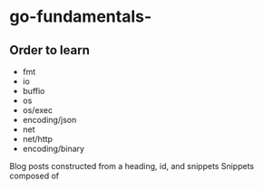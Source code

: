 # go-fundamentals-

## Order to learn
* fmt
* io
* buffio
* os
* os/exec
* encoding/json
* net
* net/http
* encoding/binary

Blog posts constructed from a heading, id, and snippets
Snippets composed of 

